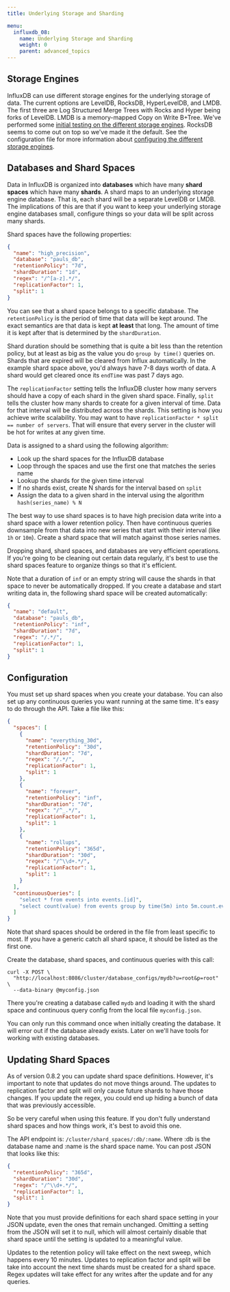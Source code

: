 ```yaml
---
title: Underlying Storage and Sharding

menu:
  influxdb_08:
    name: Underlying Storage and Sharding
    weight: 0
    parent: advanced_topics
---
```


## Storage Engines

InfluxDB can use different storage engines for the underlying storage of data.
The current options are LevelDB, RocksDB, HyperLevelDB, and LMDB.
The first three are Log Structured Merge Trees with Rocks and Hyper being forks of LevelDB.
LMDB is a memory-mapped Copy on Write B+Tree.
We've performed some [initial testing on the different storage engines](http://influxdb.com/blog/2014/06/20/leveldb_vs_rocksdb_vs_hyperleveldb_vs_lmdb_performance.html).
RocksDB seems to come out on top so we've made it the default.
See the configuration file for more information about [configuring the different storage engines](https://github.com/influxdb/influxdb/blob/master/config.sample.toml#L83).

## Databases and Shard Spaces

Data in InfluxDB is organized into **databases** which have many **shard spaces** which have many **shards**.
A shard maps to an underlying storage engine database.
That is, each shard will be a separate LevelDB or LMDB.
The implications of this are that if you want to keep your underlying storage engine databases small, configure things so your data will be split across many shards.

Shard spaces have the following properties:

```json
{
  "name": "high_precision",
  "database": "pauls_db",
  "retentionPolicy": "7d",
  "shardDuration": "1d",
  "regex": "/^[a-z].*/",
  "replicationFactor": 1,
  "split": 1
}
```

You can see that a shard space belongs to a specific database.
The `retentionPolicy` is the period of time that data will be kept around.
The exact semantics are that data is kept **at least** that long.
The amount of time it is kept after that is determined by the `shardDuration`.

Shard duration should be something that is quite a bit less than the retention policy, but at least as big as the value you do `group by time()` queries on.
Shards that are expired will be cleared from Influx automatically.
In the example shard space above, you'd always have 7-8 days worth of data.
A shard would get cleared once its `endTime` was past 7 days ago.

The `replicationFactor` setting tells the InfluxDB cluster how many servers should have a copy of each shard in the given shard space.
Finally, `split` tells the cluster how many shards to create for a given interval of time.
Data for that interval will be distributed across the shards.
This setting is how you achieve write scalability.
You may want to have `replicationFactor * split == number of servers`.
That will ensure that every server in the cluster will be hot for writes at any given time.

Data is assigned to a shard using the following algorithm:

* Look up the shard spaces for the InfluxDB database
* Loop through the spaces and use the first one that matches the series name
* Lookup the shards for the given time interval
* If no shards exist, create N shards for the interval based on `split`
* Assign the data to a given shard in the interval using the algorithm <br />`hash(series_name) % N`

The best way to use shard spaces is to have high precision data write into a shard space with a lower retention policy.
Then have continuous queries downsample from that data into new series that start with their interval (like `1h` or `10m`).
Create a shard space that will match against those series names.

Dropping shard, shard spaces, and databases are very efficient operations.
If you're going to be cleaning out certain data regularly, it's best to use the shard spaces feature to organize things so that it's efficient.

Note that a duration of `inf` or an empty string will cause the shards in that space to never be automatically dropped.
If you create a database and start writing data in, the following shard space will be created automatically:

```json
{
  "name": "default",
  "database": "pauls_db",
  "retentionPolicy": "inf",
  "shardDuration": "7d",
  "regex": "/.*/",
  "replicationFactor": 1,
  "split": 1
}
```

## Configuration

You must set up shard spaces when you create your database.
You can also set up any continuous queries you want running at the same time.
It's easy to do through the API.
Take a file like this:

```json
{
  "spaces": [
    {
      "name": "everything_30d",
      "retentionPolicy": "30d",
      "shardDuration": "7d",
      "regex": "/.*/",
      "replicationFactor": 1,
      "split": 1
    },
    {
      "name": "forever",
      "retentionPolicy": "inf",
      "shardDuration": "7d",
      "regex": "/^_.*/",
      "replicationFactor": 1,
      "split": 1
    },
    {
      "name": "rollups",
      "retentionPolicy": "365d",
      "shardDuration": "30d",
      "regex": "/^\\d+.*/",
      "replicationFactor": 1,
      "split": 1
    }
  ],
  "continuousQueries": [
    "select * from events into events.[id]",
    "select count(value) from events group by time(5m) into 5m.count.events"
  ]
}
```

Note that shard spaces should be ordered in the file from least specific to most.
If you have a generic catch all shard space, it should be listed as the first one.

Create the database, shard spaces, and continuous queries with this call:

```
curl -X POST \
  "http://localhost:8086/cluster/database_configs/mydb?u=root&p=root" \
  --data-binary @myconfig.json
```

There you're creating a database called `mydb` and loading it with the shard space and continuous query config from the local file `myconfig.json`.

You can only run this command once when initially creating the database.
It will error out if the database already exists.
Later on we'll have tools for working with existing databases.

## Updating Shard Spaces

As of version 0.8.2 you can update shard space definitions.
However, it's important to note that updates do not move things around.
The updates to replication factor and split will only cause future shards to have those changes.
If you update the regex, you could end up hiding a bunch of data that was previously accessible.

So be very careful when using this feature.
If you don't fully understand shard spaces and how things work, it's best to avoid this one.

The API endpoint is: `/cluster/shard_spaces/:db/:name`.
Where :db is the database name and :name is the shard space name.
You can post JSON that looks like this:

```json
{
  "retentionPolicy": "365d",
  "shardDuration": "30d",
  "regex": "/^\\d+.*/",
  "replicationFactor": 1,
  "split": 1
}
```

Note that you must provide definitions for each shard space setting in your JSON update, even the ones that remain unchanged.
Omitting a setting from the JSON will set it to null, which will almost certainly disable that shard space until the setting is updated to a meaningful value.


Updates to the retention policy will take effect on the next sweep, which happens every 10 minutes.
Updates to replication factor and split will be take into account the next time shards must be created for a shard space.
Regex updates will take effect for any writes after the update and for any queries.
